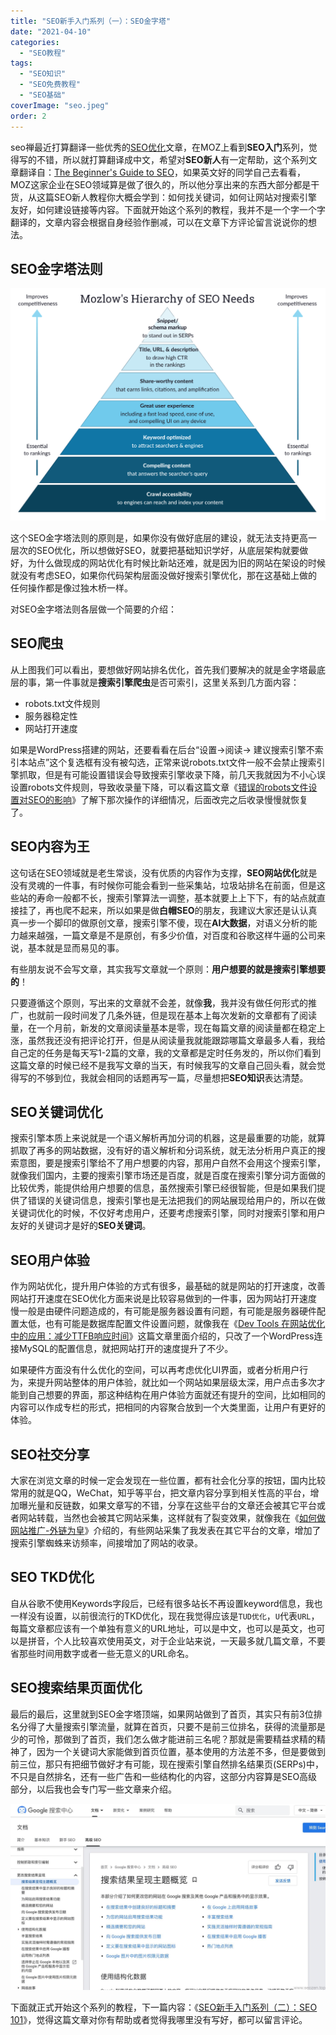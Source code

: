 ```yaml
---
title: "SEO新手入门系列（一）：SEO金字塔"
date: "2021-04-10"
categories: 
  - "SEO教程"
tags: 
  - "SEO知识"
  - "SEO免费教程"
  - "SEO基础"
coverImage: "seo.jpeg"
order: 2
---
```


seo禅最近打算翻译一些优秀的[SEO优化](https://www.helloyu.top/seo/seo-course-first-step.html)文章，在MOZ上看到**SEO入门**系列，觉得写的不错，所以就打算翻译成中文，希望对**SEO新人**有一定帮助，这个系列文章翻译自：[The Beginner's Guide to SEO](https://moz.com/beginners-guide-to-seo)，如果英文好的同学自己去看看，MOZ这家企业在SEO领域算是做了很久的，所以他分享出来的东西大部分都是干货，从这篇SEO新人教程你大概会学到：如何找关键词，如何让网站对搜索引擎友好，如何建设链接等内容。下面就开始这个系列的教程，我并不是一个字一个字翻译的，文章内容会根据自身经验作删减，可以在文章下方评论留言说说你的想法。

## SEO金字塔法则

![Mozlows-01-outline](images/Mozlows-01-outline.png)

这个SEO金字塔法则的原则是，如果你没有做好底层的建设，就无法支持更高一层次的SEO优化，所以想做好SEO，就要把基础知识学好，从底层架构就要做好，为什么做现成的网站优化有时候比新站还难，就是因为旧的网站在架设的时候就没有考虑SEO，如果你代码架构层面没做好搜索引擎优化，那在这基础上做的任何操作都是像过独木桥一样。

对SEO金字塔法则各层做一个简要的介绍：

## SEO爬虫

从上图我们可以看出，要想做好网站排名优化，首先我们要解决的就是金字塔最底层的事，第一件事就是**搜索引擎爬虫**是否可索引，这里关系到几方面内容：

- robots.txt文件规则
- 服务器稳定性
- 网站打开速度

如果是WordPress搭建的网站，还要看看在后台“设置->阅读-> 建议搜索引擎不索引本站点”这个复选框有没有被勾选，正常来说robots.txt文件一般不会禁止搜索引擎抓取，但是有可能设置错误会导致搜索引擎收录下降，前几天我就因为不小心误设置robots文件规则，导致收录量下降，可以看这篇文章《[错误的robots文件设置对SEO的影响](https://www.helloyu.top/seo/robots-mislead-seo.html)》了解下那次操作的详细情况，后面改完之后收录慢慢就恢复了。

## SEO内容为王

这句话在SEO领域就是老生常谈，没有优质的内容作为支撑，**SEO网站优化**就是没有灵魂的一件事，有时候你可能会看到一些采集站，垃圾站排名在前面，但是这些站的寿命一般都不长，搜索引擎算法一调整，基本就要上上下下，有的站点就直接挂了，再也爬不起来，所以如果是做**白帽SEO**的朋友，我建议大家还是认认真真一步一个脚印的做原创文章，搜索引擎不傻，现在**AI大数据**，对语义分析的能力越来越强，一篇文章是不是原创，有多少价值，对百度和谷歌这样牛逼的公司来说，基本就是显而易见的事。

有些朋友说不会写文章，其实我写文章就一个原则：**用户想要的就是搜索引擎想要的**！

只要遵循这个原则，写出来的文章就不会差，就像**我**，我并没有做任何形式的推广，也就前一段时间发了几条外链，但是现在基本上每次发新的文章都有了阅读量，在一个月前，新发的文章阅读量基本是零，现在每篇文章的阅读量都在稳定上涨，虽然我还没有把评论打开，但是从阅读量我就能跟踪哪篇文章最多人看，我给自己定的任务是每天写1-2篇的文章，我的文章都是定时任务发的，所以你们看到这篇文章的时候已经不是我写文章的当天，有时候我写的文章自己回头看，就会觉得写的不够到位，我就会相同的话题再写一篇，尽量想把**SEO知识**表达清楚。

## SEO关键词优化

搜索引擎本质上来说就是一个语义解析再加分词的机器，这是最重要的功能，就算抓取了再多的网站数据，没有好的语义解析和分词系统，就无法分析用户真正的搜索意图，要是搜索引擎给不了用户想要的内容，那用户自然不会用这个搜索引擎，就像我们国内，主要的搜索引擎市场还是百度，就是百度在搜索引擎分词方面做的比较优秀，能提供给用户想要的信息，虽然搜索引擎已经很智能，但是如果我们提供了错误的关键词信息，搜索引擎也是无法把我们的网站展现给用户的，所以在做关键词优化的时候，不仅好考虑用户，还要考虑搜索引擎，同时对搜索引擎和用户友好的关键词才是好的**SEO关键词**。

## SEO用户体验

作为网站优化，提升用户体验的方式有很多，最基础的就是网站的打开速度，改善网站打开速度在SEO优化方面来说是比较容易做到的一件事，因为网站打开速度慢一般是由硬件问题造成的，有可能是服务器设置有问题，有可能是服务器硬件配置太低，也有可能是数据库配置文件设置问题，就像我在《[Dev Tools 在网站优化中的应用：减少TTFB响应时间](https://www.helloyu.top/seo/dev-tools-seo-ttfb.html)》这篇文章里面介绍的，只改了一个WordPress连接MySQL的配置信息，就把网站打开的速度提升了不少。

如果硬件方面没有什么优化的空间，可以再考虑优化UI界面，或者分析用户行为，来提升网站整体的用户体验，就比如一个网站如果层级太深，用户点击多次才能到自己想要的界面，那这种结构在用户体验方面就还有提升的空间，比如相同的内容可以作成专栏的形式，把相同的内容聚合放到一个大类里面，让用户有更好的体验。

## SEO社交分享

大家在浏览文章的时候一定会发现在一些位置，都有社会化分享的按钮，国内比较常用的就是QQ，WeChat，知乎等平台，把文章内容分享到相关性高的平台，增加曝光量和反链数，如果文章写的不错，分享在这些平台的文章还会被其它平台或者网站转载，当然也会被其它网站采集，这样就有了裂变效果，就像我在《[如何做网站推广-外链为皇](https://www.helloyu.top/seo/website-external-links.html)》介绍的，有些网站采集了我发表在其它平台的文章，增加了搜索引擎蜘蛛来访频率，间接增加了网站的收录。

## SEO TKD优化

自从谷歌不使用Keywords字段后，已经有很多站长不再设置keyword信息，我也一样没有设置，以前很流行的TKD优化，现在我觉得应该是`TUD优化`，`U`代表`URL`，每篇文章都应该有一个单独有意义的URL地址，可以是中文，也可以是英文，也可以是拼音，个人比较喜欢使用英文，对于企业站来说，一天最多就几篇文章，不要省那些时间用数字或者一些无意义的URL命名。

## SEO搜索结果页面优化

最后的最后，这里就到SEO金字塔顶端，如果网站做到了首页，其实只有前3位排名分得了大量搜索引擎流量，就算在首页，只要不是前三位排名，获得的流量那是少的可怜，那做到了首页，我们怎么做才能进前三名呢？那就是需要精益求精的精神了，因为一个关键词大家能做到首页位置，基本使用的方法差不多，但是要做到前三位，那只有把细节做好才有可能，现在搜索引擎自然排名结果页(SERPs)中，不只是自然排名，还有一些广告和一些结构化的内容，这部分内容算是SEO高级部分，以后我也会专门写一些文章来介绍。

![SEO高级数据结构化展示](images/SEO高级数据结构化展示.jpg)

下面就正式开始这个系列的教程，下一篇内容：《[SEO新手入门系列（二）：SEO 101](../seo-tutorial-moz-serial-2021-seo101/)》，觉得这篇文章对你有帮助或者觉得我哪里没有写好，都可以留言评论。

